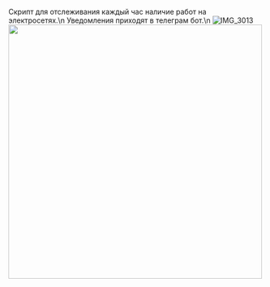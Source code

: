 Скрипт для отслеживания каждый час наличие работ на электросетях.\n
Уведомления приходят в телеграм бот.\n
![IMG_3013](https://github.com/user-attachments/assets/47dc6beb-ffa1-44b6-b60f-4ff3cd8ccee2)
<img src="https://github.com/user-attachments/assets/47dc6beb-ffa1-44b6-b60f-4ff3cd8ccee2"  width="500">

